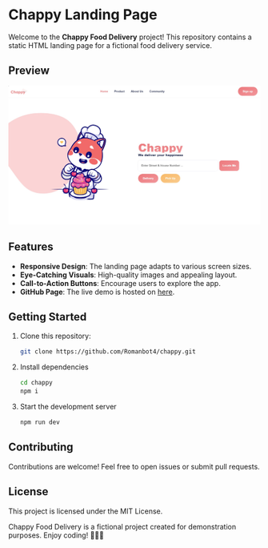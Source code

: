 # Chappy Landing Page

Welcome to the **Chappy Food Delivery** project! This repository contains a static HTML landing page for a fictional food delivery service.

## Preview

![Chappy Food Delivery](https://github.com/Romanbot4/chappy/blob/master/screenshots/screenshot_01.jpg?raw=true)

## Features

- **Responsive Design**: The landing page adapts to various screen sizes.
- **Eye-Catching Visuals**: High-quality images and appealing layout.
- **Call-to-Action Buttons**: Encourage users to explore the app.
- **GitHub Page**: The live demo is hosted on <a href="https://www.google.com">here</a>.

## Getting Started

1. Clone this repository:

   ```bash
   git clone https://github.com/Romanbot4/chappy.git

2. Install dependencies

   ```bash
   cd chappy
   npm i
   
3. Start the development server

   ```bash
   npm run dev

## Contributing
Contributions are welcome! Feel free to open issues or submit pull requests.

## License
This project is licensed under the MIT License.

Chappy Food Delivery is a fictional project created for demonstration purposes. Enjoy coding! 🍔🍕🚀